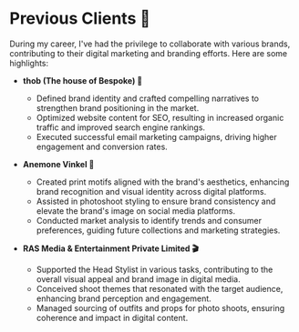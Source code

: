 # Previous Clients 💼

During my career, I've had the privilege to collaborate with various brands, contributing to their digital marketing and branding efforts. Here are some highlights:

- **thob (The house of Bespoke) 👔**
  - Defined brand identity and crafted compelling narratives to strengthen brand positioning in the market.
  - Optimized website content for SEO, resulting in increased organic traffic and improved search engine rankings.
  - Executed successful email marketing campaigns, driving higher engagement and conversion rates.

- **Anemone Vinkel 🌸**
  - Created print motifs aligned with the brand's aesthetics, enhancing brand recognition and visual identity across digital platforms.
  - Assisted in photoshoot styling to ensure brand consistency and elevate the brand's image on social media platforms.
  - Conducted market analysis to identify trends and consumer preferences, guiding future collections and marketing strategies.

- **RAS Media & Entertainment Private Limited 🎬**
  - Supported the Head Stylist in various tasks, contributing to the overall visual appeal and brand image in digital media.
  - Conceived shoot themes that resonated with the target audience, enhancing brand perception and engagement.
  - Managed sourcing of outfits and props for photo shoots, ensuring coherence and impact in digital content.

